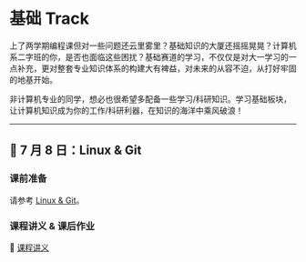 # 基础 Track

上了两学期编程课但对一些问题还云里雾里？基础知识的大厦还摇摇晃晃？计算机系二字班的你，是否也面临这些困扰？基础赛道的学习，不仅仅是对大一学习的一点补充，更对整套专业知识体系的构建大有裨益，对未来的从容不迫，从打好牢固的地基开始。

非计算机专业的同学，想必也很希望多配备一些学习/科研知识。学习基础板块，让计算机知识成为你的工作/科研利器，在知识的海洋中乘风破浪！

---

## 🎉 7 月 8 日：Linux & Git

### 课前准备

请参考 [Linux & Git](linux/#_1)。

### 课程讲义 & 课后作业

📄 [课程讲义](../pdfs/linux-handout.pdf)